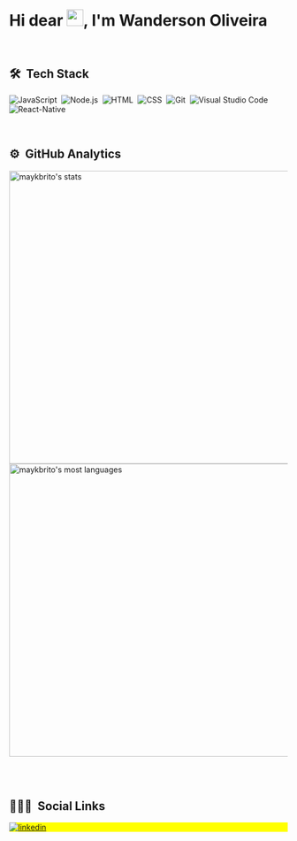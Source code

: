 <h1 align="left">Hi dear <img src="https://raw.githubusercontent.com/kaueMarques/kaueMarques/master/hi.gif" width="30px">, I'm Wanderson Oliveira</h1>

<br>

## 🛠 &nbsp;Tech Stack

![JavaScript](https://img.shields.io/badge/-JavaScript-05122A?style=flat&logo=javascript)&nbsp;
![Node.js](https://img.shields.io/badge/-Node.js-05122A?style=flat&logo=node.js)&nbsp;
![HTML](https://img.shields.io/badge/-HTML-05122A?style=flat&logo=HTML5)&nbsp;
![CSS](https://img.shields.io/badge/-CSS-05122A?style=flat&logo=CSS3&logoColor=1572B6)&nbsp;
![Git](https://img.shields.io/badge/-Git-05122A?style=flat&logo=git)&nbsp;
![Visual Studio Code](https://img.shields.io/badge/-Visual%20Studio%20Code-05122A?style=flat&logo=visual-studio-code&logoColor=007ACC)&nbsp;
![React-Native](https://img.shields.io/badge/-reactnative-05122A?style=flat&logo=Reactnative)&nbsp;
<!-- ![PostgreSQL](https://img.shields.io/badge/-PostgreSQL-05122A?style=flat&logo=postgresql)&nbsp; -->


<br>

## ⚙️ &nbsp;GitHub Analytics

<p align="left">
<img width="530em" src="https://github-readme-stats.vercel.app/api?username=wanderson648&show_icons=true&theme=vision-friendly-dark" alt="maykbrito's stats"/>
<img width="530em" src="https://github-readme-stats.vercel.app/api/top-langs/?username=wanderson648&layout=compact&theme=vision-friendly-dark" alt="maykbrito's most languages"/>
</p>

<br><br>

## 👨🏽‍🦲 &nbsp;Social Links

<p align="left" style="background:yellow">
<a href="https://www.linkedin.com/in/wanderson-oliveira-a1119316b/" target="_blank">
  <img align="center" src="https://img.shields.io/badge/wanderson-oliveira-05122A?style=flat&logo=linkedin" alt="linkedin"/>
</a>
<!-- <a href="https://instagram.com/" target="_blank">
 <img align="center" src="https://img.shields.io/badge/w.oliveira_silva-05122A?style=flat&logo=instagram" alt="instagram"/>
</a> -->
</p>

<!--
**maykbrito/maykbrito** is a ✨ _special_ ✨ repository because its `README.md` (this file) appears on your GitHub profile.

Here are some ideas to get you started:

- 🔭 I’m currently working on ...
- 🌱 I’m currently learning ...
- 👯 I’m looking to collaborate on ...
- 🤔 I’m looking for help with ...
- 💬 Ask me about ...
- 📫 How to reach me: ...
- 😄 Pronouns: ...
- ⚡ Fun fact: ...
-->
